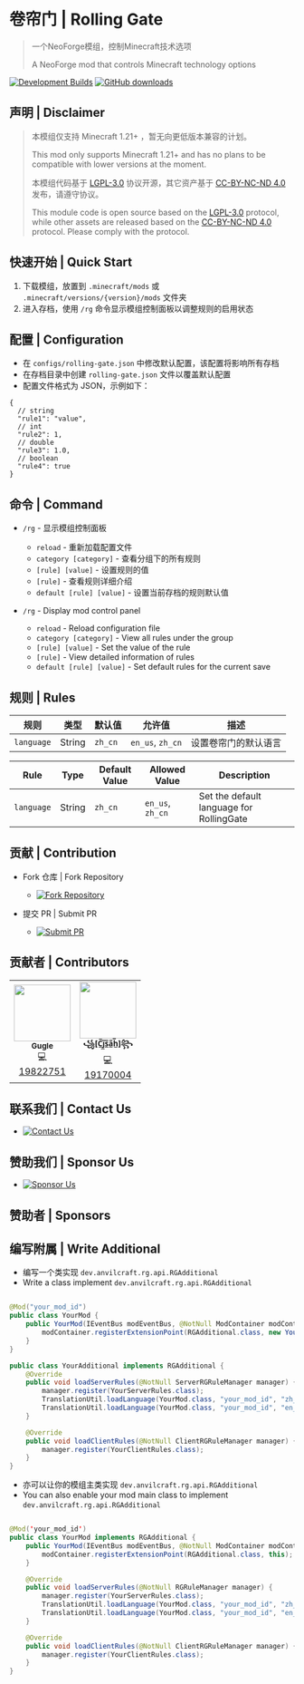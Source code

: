 # 卷帘门 | Rolling Gate

> 一个NeoForge模组，控制Minecraft技术选项
>
> A NeoForge mod that controls Minecraft technology options

[![Development Builds](https://github.com/Anvil-Dev/RollingGate/actions/workflows/ci.yml/badge.svg)](https://github.com/Anvil-Dev/RollingGate/actions/workflows/ci.yml)
[![GitHub downloads](https://img.shields.io/github/downloads/Anvil-Dev/RollingGate/total?label=Github%20downloads&logo=github)](https://github.com/Anvil-Dev/RollingGate/releases)

## 声明 | Disclaimer

> 本模组仅支持 Minecraft 1.21+ ，暂无向更低版本兼容的计划。
>
> This mod only supports Minecraft 1.21+ and has no plans to be compatible with lower versions at the moment.
>
> 本模组代码基于 [LGPL-3.0](./LICENSE) 协议开源，其它资产基于 [CC-BY-NC-ND 4.0](./LICENSE_ASSETS) 发布，请遵守协议。
>
> This module code is open source based on the [LGPL-3.0](./LICENSE) protocol, while other assets are released based on
> the [CC-BY-NC-ND 4.0](./LICENSE_ASSETS) protocol. Please comply with the protocol.

## 快速开始 | Quick Start

1. 下载模组，放置到 `.minecraft/mods` 或 `.minecraft/versions/{version}/mods` 文件夹
2. 进入存档，使用 `/rg` 命令显示模组控制面板以调整规则的启用状态

## 配置 | Configuration

* 在 `configs/rolling-gate.json` 中修改默认配置，该配置将影响所有存档
* 在存档目录中创建 `rolling-gate.json` 文件以覆盖默认配置
* 配置文件格式为 JSON，示例如下：

```json5
{
  // string
  "rule1": "value",
  // int
  "rule2": 1,
  // double
  "rule3": 1.0,
  // boolean
  "rule4": true
}
```

## 命令 | Command

* `/rg` - 显示模组控制面板
    * `reload` - 重新加载配置文件
    * `category [category]` - 查看分组下的所有规则
    * `[rule] [value]` - 设置规则的值
    * `[rule]` - 查看规则详细介绍
    * `default [rule] [value]` - 设置当前存档的规则默认值

* `/rg` - Display mod control panel
    * `reload` - Reload configuration file
    * `category [category]` - View all rules under the group
    * `[rule] [value]` - Set the value of the rule
    * `[rule]` - View detailed information of rules
    * `default [rule] [value]` - Set default rules for the current save

## 规则 | Rules

| 规则         | 类型     | 默认值     | 允许值              | 描述         |
|------------|--------|---------|------------------|------------|
| `language` | String | `zh_cn` | `en_us`, `zh_cn` | 设置卷帘门的默认语言 |

| Rule       | Type   | Default Value | Allowed Value    | Description                              |
|------------|--------|---------------|------------------|------------------------------------------|
| `language` | String | `zh_cn`       | `en_us`, `zh_cn` | Set the default language for RollingGate |

## 贡献 | Contribution

* Fork 仓库 | Fork Repository
    * [![Fork Repository](https://img.shields.io/badge/Fork%20Repository-blue?logo=github)](https://github.com/Anvil-Dev/RollingGate/fork)

* 提交 PR | Submit PR
    * [![Submit PR](https://img.shields.io/badge/Submit%20PR-green?logo=github)](https://github.com/Anvil-Dev/RollingGate/pulls)

## 贡献者 | Contributors

<!--suppress ALL -->
<table>
  <tr>
    <td align="center">
      <a href="https://github.com/Gu-ZT">
        <img src="https://avatars.githubusercontent.com/u/34372427?v=100&s=100" width="100px" height="100px" alt=""/><br />
        <sub><b>Gugle</b></sub>
      </a><br />
      <a title="Code">💻</a><br />
      <a href="https://space.bilibili.com/19822751">19822751</a>
    </td>
    <td align="center">
      <a href="https://github.com/Cjsah">
        <img src="https://avatars.githubusercontent.com/u/46415647?v=100&s=100" width="100px" height="100px" alt=""/><br />
        <sub><b>꧁[C̲̅j̲̅s̲̅a̲̅h̲̅]꧂</b></sub>
      </a><br />
      <a title="Code">💻</a><br />
      <a href="https://space.bilibili.com/19170004">19170004</a>
    </td>
  </tr>
</table>

## 联系我们 | Contact Us

* [![Contact Us](https://img.shields.io/badge/Contact%20Us-white?logo=tencentqq)](https://qm.qq.com/q/alOmGR4G6k)

## 赞助我们 | Sponsor Us

* [![Sponsor Us](https://img.shields.io/badge/Sponsor%20Us-blue?logo=githubsponsors)](https://www.anvilcraft.dev/#/support)

## 赞助者 | Sponsors

## 编写附属 | Write Additional

* 编写一个类实现 `dev.anvilcraft.rg.api.RGAdditional`
* Write a class implement `dev.anvilcraft.rg.api.RGAdditional`

```java

@Mod("your_mod_id")
public class YourMod {
    public YourMod(IEventBus modEventBus, @NotNull ModContainer modContainer) {
        modContainer.registerExtensionPoint(RGAdditional.class, new YourAdditional());
    }
}

public class YourAdditional implements RGAdditional {
    @Override
    public void loadServerRules(@NotNull ServerRGRuleManager manager) {
        manager.register(YourServerRules.class);
        TranslationUtil.loadLanguage(YourMod.class, "your_mod_id", "zh_cn");
        TranslationUtil.loadLanguage(YourMod.class, "your_mod_id", "en_us");
    }

    @Override
    public void loadClientRules(@NotNull ClientRGRuleManager manager) {
        manager.register(YourClientRules.class);
    }
}
```

* 亦可以让你的模组主类实现 `dev.anvilcraft.rg.api.RGAdditional`
* You can also enable your mod main class to implement `dev.anvilcraft.rg.api.RGAdditional`

```java

@Mod('your_mod_id')
public class YourMod implements RGAdditional {
    public YourMod(IEventBus modEventBus, @NotNull ModContainer modContainer) {
        modContainer.registerExtensionPoint(RGAdditional.class, this);
    }

    @Override
    public void loadServerRules(@NotNull RGRuleManager manager) {
        manager.register(YourServerRules.class);
        TranslationUtil.loadLanguage(YourMod.class, "your_mod_id", "zh_cn");
        TranslationUtil.loadLanguage(YourMod.class, "your_mod_id", "en_us");
    }

    @Override
    public void loadClientRules(@NotNull ClientRGRuleManager manager) {
        manager.register(YourClientRules.class);
    }
}
```
